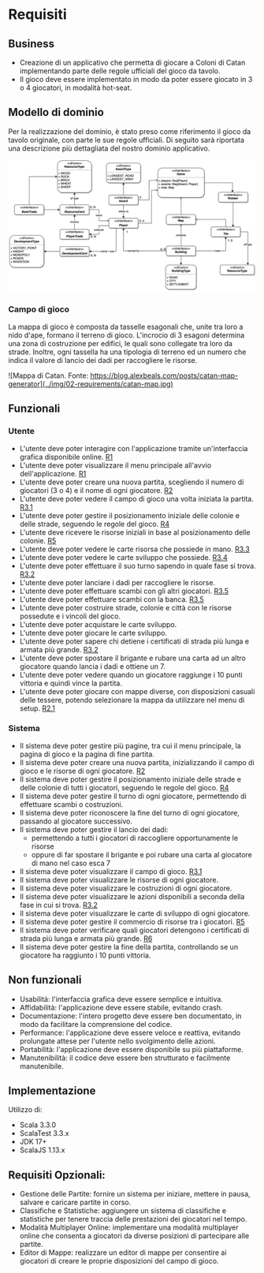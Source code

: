 # Requisiti

## Business

- Creazione di un applicativo che permetta di giocare a Coloni di Catan implementando parte delle regole ufficiali del gioco da tavolo.
- Il gioco deve essere implementato in modo da poter essere giocato in 3 o 4 giocatori, in modalità hot-seat.

## Modello di dominio

Per la realizzazione del dominio, è stato preso come riferimento il gioco da tavolo originale, con parte le sue regole ufficiali.
Di seguito sarà riportata una descrizione più dettagliata del nostro dominio applicativo.

![Modello di dominio](../img/02-requirements/scatan-dominio.jpg)

### Campo di gioco

La mappa di gioco è composta da tasselle esagonali che, unite tra loro a nido d'ape, formano il terreno di gioco. L'incrocio di 3 esagoni determina una zona di costruzione per edifici, le quali sono collegate tra loro da strade. Inoltre, ogni tassella ha una tipologia di terreno ed un numero che indica il valore di lancio dei dadi per raccogliere le risorse.

![Mappa di Catan. Fonte: https://blog.alexbeals.com/posts/catan-map-generator](../img/02-requirements/catan-map.jpg)

## Funzionali

### Utente

- L'utente deve poter interagire con l'applicazione tramite un'interfaccia grafica disponibile online. [R1](../others/tutorial.md#schermata-iniziale-r1)
- L'utente deve poter visualizzare il menu principale all'avvio dell'applicazione. [R1](../others/tutorial.md#schermata-iniziale-r1)
- L'utente deve poter creare una nuova partita, scegliendo il numero di giocatori (3 o 4) e il nome di ogni giocatore. [R2](../others/tutorial.md#schermata-di-setup-r2)
- L'utente deve poter vedere il campo di gioco una volta iniziata la partita. [R3.1](../others/tutorial.md#campo-di-gioco-r31)
- L'utente deve poter gestire il posizionamento iniziale delle colonie e delle strade, seguendo le regole del gioco. [R4](../others/tutorial.md#posizionamento-iniziale-r4)
- L'utente deve ricevere le risorse iniziali in base al posizionamento delle colonie. [R5](../others/tutorial.md#risorse-iniziali-r5)
- L'utente deve poter vedere le carte risorsa che possiede in mano. [R3.3](../others/tutorial.md#zona-carte-risorsa-r33)
- L'utente deve poter vedere le carte sviluppo che possiede. [R3.4](../others/tutorial.md#zona-carte-development-r34)
- L'utente deve poter effettuare il suo turno sapendo in quale fase si trova. [R3.2](../others/tutorial.md#pannello-informazioni-e-mosse-r32)
- L'utente deve poter lanciare i dadi per raccogliere le risorse.
- L'utente deve poter effettuare scambi con gli altri giocatori. [R3.5](../others/tutorial.md#pannello-di-scambio-r35)
- L'utente deve poter effettuare scambi con la banca. [R3.5](../others/tutorial.md#pannello-di-scambio-r35)
- L'utente deve poter costruire strade, colonie e città con le risorse possedute e i vincoli del gioco.
- L'utente deve poter acquistare le carte sviluppo.
- L'utente deve poter giocare le carte sviluppo.
- L'utente deve poter sapere chi detiene i certificati di strada più lunga e armata più grande. [R3.2](../others/tutorial.md#pannello-informazioni-e-mosse-r32)
- L'utente deve poter spostare il brigante e rubare una carta ad un altro giocatore quando lancia i dadi e ottiene un 7.
- L'utente deve poter vedere quando un giocatore raggiunge i 10 punti vittoria e quindi vince la partita.
- L'utente deve poter giocare con mappe diverse, con disposizioni casuali delle tessere, potendo selezionare la mappa da utilizzare nel menu di setup. [R2.1](../others/tutorial.md#scelta-casuale-della-mappa-r21)

### Sistema

- Il sistema deve poter gestire più pagine, tra cui il menu principale, la pagina di gioco e la pagina di fine partita.
- Il sistema deve poter creare una nuova partita, inizializzando il campo di gioco e le risorse di ogni giocatore. [R2](../others/tutorial.md#schermata-di-setup-r2)
- Il sistema deve poter gestire il posizionamento iniziale delle strade e delle colonie di tutti i giocatori, seguendo le regole del gioco. [R4](../others/tutorial.md#posizionamento-iniziale-r4)
- Il sistema deve poter gestire il turno di ogni giocatore, permettendo di effettuare scambi o costruzioni.
- Il sistema deve poter riconoscere la fine del turno di ogni giocatore, passando al giocatore successivo.
- Il sistema deve poter gestire il lancio dei dadi:
  - permettendo a tutti i giocatori di raccogliere opportunamente le risorse
  - oppure di far spostare il brigante e poi rubare una carta al giocatore di mano nel caso esca 7
- Il sistema deve poter visualizzare il campo di gioco. [R3.1](../others/tutorial.md#campo-di-gioco-r31)
- Il sistema deve poter visualizzare le risorse di ogni giocatore. 
- Il sistema deve poter visualizzare le costruzioni di ogni giocatore. 
- Il sistema deve poter visualizzare le azioni disponibili a seconda della fase in cui si trova. [R3.2](../others/tutorial.md#pannello-informazioni-e-mosse-r32)
- Il sistema deve poter visualizzare le carte di sviluppo di ogni giocatore.
- Il sistema deve poter gestire il commercio di risorse tra i giocatori.
[R5](../../../src/test/scala/scatan/model/game/state/ops/TradeOpsTest.scala)
- Il sistema deve poter verificare quali giocatori detengono i certificati di strada più lunga e armata più grande. 
[R6](../../../src/test/scala/scatan/model/game/state/ops/AwardOpsTest.scala)
- Il sistema deve poter gestire la fine della partita, controllando se un giocatore ha raggiunto i 10 punti vittoria.


## Non funzionali

- Usabilità: l'interfaccia grafica deve essere semplice e intuitiva.
- Affidabilità: l'applicazione deve essere stabile, evitando crash.
- Documentazione: l'intero progetto deve essere ben documentato, in modo da facilitare la comprensione del codice.
- Performance: l'applicazione deve essere veloce e reattiva, evitando prolungate attese per l'utente nello svolgimento delle azioni.
- Portabilità: l'applicazione deve essere disponibile su più piattaforme.
- Manutenibilità: il codice deve essere ben strutturato e facilmente manutenibile.

## Implementazione

Utilizzo di:

- Scala 3.3.0
- ScalaTest 3.3.x
- JDK 17+
- ScalaJS 1.13.x

## Requisiti Opzionali:

- Gestione delle Partite: fornire un sistema per iniziare, mettere in pausa, salvare e caricare partite in corso.
- Classifiche e Statistiche: aggiungere un sistema di classifiche e statistiche per tenere traccia delle prestazioni dei giocatori nel tempo.
- Modalità Multiplayer Online: implementare una modalità multiplayer online che consenta a giocatori da diverse posizioni di partecipare alle partite.
- Editor di Mappe: realizzare un editor di mappe per consentire ai giocatori di creare le proprie disposizioni del campo di gioco.
